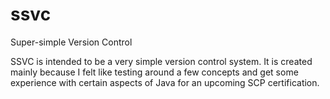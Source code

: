 # ssvc
Super-simple Version Control

SSVC is intended to be a very simple version control system. It is created mainly because I felt like testing around a few concepts and get some experience with certain aspects of Java for an upcoming SCP certification.
